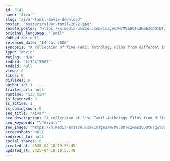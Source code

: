 ```yaml
---
id: 3142
name: "Aivar"
slug: "aivar-tamil-movie-download"
poster: "posters/aivar-tamil-2022.jpg"
remote_poster: "https://m.media-amazon.com/images/M/MV5BOTc2NmEzODQtNTgwYS00MjI3LTgzNzEtYjM2OWY4ZDE1NGY5XkEyXkFqcGdeQXVyNTQ5ODMzODg@._V1_SX300.jpg"
original_language: "Tamil"
dubbed_in: null
released_date: "14 Jul 2022"
synopsis: "A collection of five Tamil Anthology Films from different independent filmmakers."
type: "movie"
rating: "N/A"
imdbid: "tt32415067"
tmdbid: null
views: 0
likes: 0
dislikes: 0
author_id: 1
trailer_url: null
runtime: "133 min"
is_featured: 0
is_active: 1
is_comingsoon: 0
seo_title: "Aivar"
seo_description: "A collection of five Tamil Anthology Films from different independent filmmakers."
seo_keywords: "\"Aivar\""
seo_image: "https://m.media-amazon.com/images/M/MV5BOTc2NmEzODQtNTgwYS00MjI3LTgzNzEtYjM2OWY4ZDE1NGY5XkEyXkFqcGdeQXVyNTQ5ODMzODg@._V1_SX300.jpg"
screenshots: null
redirect_to: null
social_shares: 0
created_at: 2025-04-10 19:53:49
updated_at: 2025-04-10 19:53:49
---
```


